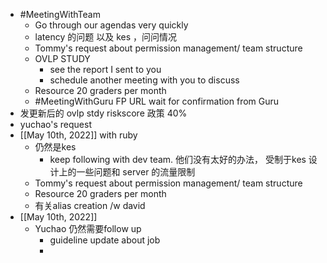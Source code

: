 - #MeetingWithTeam
	- Go through our agendas very quickly
	- latency 的问题 以及 kes ，问问情况
	- Tommy's request about permission management/ team structure
	- OVLP STUDY
		- see the report I sent to you
		- schedule another meeting with you to discuss
	- Resource 20 graders per month
	- #MeetingWithGuru  FP URL wait for confirmation from Guru
- 发更新后的 ovlp stdy riskscore  政策 40%
- yuchao's request
- [[May 10th, 2022]] with ruby
	- 仍然是kes
		- keep following with dev team. 他们没有太好的办法， 受制于kes 设计上的一些问题和 server 的流量限制
	- Tommy's request about permission management/ team structure
	- Resource 20 graders per month
	- 有关alias creation /w david
- [[May 10th, 2022]]
	- Yuchao 仍然需要follow up
		- guideline update about job
		-